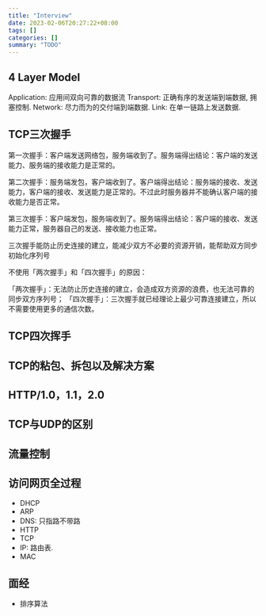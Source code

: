 ```yaml
---
title: "Interview"
date: 2023-02-06T20:27:22+08:00
tags: []
categories: []
summary: "TODO"
---
```


## 4 Layer Model

Application: 应用间双向可靠的数据流
Transport: 正确有序的发送端到端数据, 拥塞控制.
Network: 尽力而为的交付端到端数据.
Link: 在单一链路上发送数据.

## TCP三次握手

第一次握手：客户端发送网络包，服务端收到了。服务端得出结论：客户端的发送能力、服务端的接收能力是正常的。

第二次握手：服务端发包，客户端收到了。客户端得出结论：服务端的接收、发送能力，客户端的接收、发送能力是正常的。不过此时服务器并不能确认客户端的接收能力是否正常。

第三次握手：客户端发包，服务端收到了。服务端得出结论：客户端的接收、发送能力正常，服务器自己的发送、接收能力也正常。

三次握手能防止历史连接的建立，能减少双方不必要的资源开销，能帮助双方同步初始化序列号

不使用「两次握手」和「四次握手」的原因：

「两次握手」：无法防止历史连接的建立，会造成双方资源的浪费，也无法可靠的同步双方序列号；
「四次握手」：三次握手就已经理论上最少可靠连接建立，所以不需要使用更多的通信次数。

## TCP四次挥手

## TCP的粘包、拆包以及解决方案

## HTTP/1.0，1.1，2.0

## TCP与UDP的区别

## 流量控制

## 访问网页全过程

* DHCP
* ARP
* DNS: 只指路不带路
* HTTP
* TCP
* IP: 路由表.
* MAC


## 面经

* 排序算法